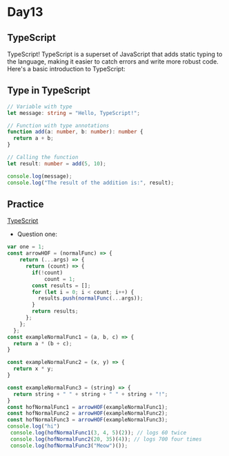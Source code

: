 # Day13
## TypeScript
TypeScript! TypeScript is a superset of JavaScript that adds static typing to the language, making it easier to catch errors and write more robust code. Here's a basic introduction to TypeScript:
## Type in TypeScript
``` typescript
// Variable with type 
let message: string = "Hello, TypeScript!";

// Function with type annotations
function add(a: number, b: number): number {
  return a + b;
}

// Calling the function
let result: number = add(5, 10);

console.log(message);
console.log("The result of the addition is:", result);
```
## Practice
[TypeScript](https://github.com/orjwan-alrajaby/gsg-expressjs-backend-training-2023/blob/main/learning-sprint-1/week3-day3-tasks/tasks.md)
- Question one:
``` javascript
var one = 1;
const arrowHOF = (normalFunc) => {
    return (...args) => {
      return (count) => {
        if(!count)
            count = 1;
        const results = [];
        for (let i = 0; i < count; i++) {
          results.push(normalFunc(...args));
        }
        return results;
      };
    };
  };
const exampleNormalFunc1 = (a, b, c) => {
  return a * (b + c);
}

const exampleNormalFunc2 = (x, y) => {
  return x * y;
}

const exampleNormalFunc3 = (string) => {
  return string + " " + string + " " + string + "!";
}
const hofNormalFunc1 = arrowHOF(exampleNormalFunc1);
const hofNormalFunc2 = arrowHOF(exampleNormalFunc2);
const hofNormalFunc3 = arrowHOF(exampleNormalFunc3);
console.log("hi")
 console.log(hofNormalFunc1(3, 4, 5)(2)); // logs 60 twice
 console.log(hofNormalFunc2(20, 35)(4)); // logs 700 four times
 console.log(hofNormalFunc3("Meow")());
```

